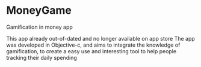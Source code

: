 # MoneyGame
Gamification in money app

This app already out-of-dated and no longer available on app store
The app was developed in Objective-c, 
and aims to integrate the knowledge of gamification,
to create a easy use and interesting tool to help people tracking their daily spending
